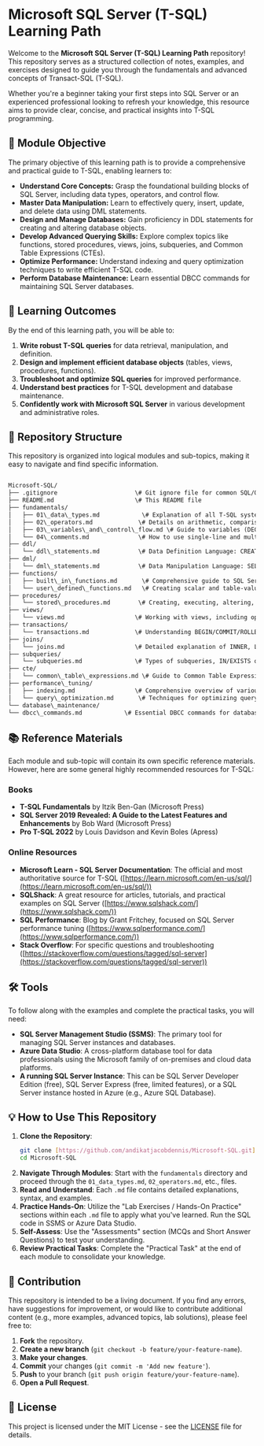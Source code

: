 # Microsoft SQL Server (T-SQL) Learning Path

Welcome to the **Microsoft SQL Server (T-SQL) Learning Path** repository! This repository serves as a structured collection of notes, examples, and exercises designed to guide you through the fundamentals and advanced concepts of Transact-SQL (T-SQL).

Whether you're a beginner taking your first steps into SQL Server or an experienced professional looking to refresh your knowledge, this resource aims to provide clear, concise, and practical insights into T-SQL programming.

## 🚀 Module Objective

The primary objective of this learning path is to provide a comprehensive and practical guide to T-SQL, enabling learners to:

* **Understand Core Concepts:** Grasp the foundational building blocks of SQL Server, including data types, operators, and control flow.
* **Master Data Manipulation:** Learn to effectively query, insert, update, and delete data using DML statements.
* **Design and Manage Databases:** Gain proficiency in DDL statements for creating and altering database objects.
* **Develop Advanced Querying Skills:** Explore complex topics like functions, stored procedures, views, joins, subqueries, and Common Table Expressions (CTEs).
* **Optimize Performance:** Understand indexing and query optimization techniques to write efficient T-SQL code.
* **Perform Database Maintenance:** Learn essential DBCC commands for maintaining SQL Server databases.

## 📖 Learning Outcomes

By the end of this learning path, you will be able to:

1.  **Write robust T-SQL queries** for data retrieval, manipulation, and definition.
2.  **Design and implement efficient database objects** (tables, views, procedures, functions).
3.  **Troubleshoot and optimize SQL queries** for improved performance.
4.  **Understand best practices** for T-SQL development and database maintenance.
5.  **Confidently work with Microsoft SQL Server** in various development and administrative roles.

## 📁 Repository Structure

This repository is organized into logical modules and sub-topics, making it easy to navigate and find specific information.

```txt

Microsoft-SQL/
├── .gitignore                      \# Git ignore file for common SQL/OS temporary files
├── README.md                       \# This README file
├── fundamentals/
│   ├── 01\_data\_types.md            \# Explanation of all T-SQL system data types
│   ├── 02\_operators.md             \# Details on arithmetic, comparison, logical, and bitwise operators
│   ├── 03\_variables\_and\_control\_flow.md \# Guide to variables (DECLARE, SET, SELECT) and control flow (IF/ELSE, CASE, WHILE, BREAK, CONTINUE, RETURN, GOTO)
│   └── 04\_comments.md              \# How to use single-line and multi-line comments for documentation
├── ddl/
│   └── ddl\_statements.md           \# Data Definition Language: CREATE, ALTER, TRUNCATE, DROP for various objects
├── dml/
│   └── dml\_statements.md           \# Data Manipulation Language: SELECT, INSERT, UPDATE, DELETE, MERGE
├── functions/
│   ├── built\_in\_functions.md       \# Comprehensive guide to SQL Server's built-in functions (string, date, math, aggregate, system)
│   └── user\_defined\_functions.md   \# Creating scalar and table-valued user-defined functions
├── procedures/
│   └── stored\_procedures.md        \# Creating, executing, altering, and dropping stored procedures
├── views/
│   └── views.md                    \# Working with views, including options like WITH ENCRYPTION, SCHEMABINDING, and CHECK OPTION
├── transactions/
│   └── transactions.md             \# Understanding BEGIN/COMMIT/ROLLBACK TRANSACTION and ACID properties
├── joins/
│   └── joins.md                    \# Detailed explanation of INNER, LEFT, RIGHT, FULL OUTER, CROSS, SELF joins, and APPLY operator
├── subqueries/
│   └── subqueries.md               \# Types of subqueries, IN/EXISTS operators, correlated subqueries
├── cte/
│   └── common\_table\_expressions.md \# Guide to Common Table Expressions, including recursive CTEs
├── performance\_tuning/
│   ├── indexing.md                 \# Comprehensive overview of various index types and their usage
│   └── query\_optimization.md       \# Techniques for optimizing query performance, execution plans, and statistics
└── database\_maintenance/
└── dbcc\_commands.md            \# Essential DBCC commands for database health and management

````

## 📚 Reference Materials

Each module and sub-topic will contain its own specific reference materials. However, here are some general highly recommended resources for T-SQL:

### Books

* **T-SQL Fundamentals** by Itzik Ben-Gan (Microsoft Press)
* **SQL Server 2019 Revealed: A Guide to the Latest Features and Enhancements** by Bob Ward (Microsoft Press)
* **Pro T-SQL 2022** by Louis Davidson and Kevin Boles (Apress)

### Online Resources

* **Microsoft Learn - SQL Server Documentation**: The official and most authoritative source for T-SQL ([https://learn.microsoft.com/en-us/sql/](https://learn.microsoft.com/en-us/sql/))
* **SQLShack**: A great resource for articles, tutorials, and practical examples on SQL Server ([https://www.sqlshack.com/](https://www.sqlshack.com/))
* **SQL Performance**: Blog by Grant Fritchey, focused on SQL Server performance tuning ([https://www.sqlperformance.com/](https://www.sqlperformance.com/))
* **Stack Overflow**: For specific questions and troubleshooting ([https://stackoverflow.com/questions/tagged/sql-server](https://stackoverflow.com/questions/tagged/sql-server))

## 🛠️ Tools

To follow along with the examples and complete the practical tasks, you will need:

* **SQL Server Management Studio (SSMS)**: The primary tool for managing SQL Server instances and databases.
* **Azure Data Studio**: A cross-platform database tool for data professionals using the Microsoft family of on-premises and cloud data platforms.
* **A running SQL Server Instance**: This can be SQL Server Developer Edition (free), SQL Server Express (free, limited features), or a SQL Server instance hosted in Azure (e.g., Azure SQL Database).

## 💡 How to Use This Repository

1.  **Clone the Repository**:
    ```bash
    git clone [https://github.com/andikatjacobdennis/Microsoft-SQL.git](https://github.com/andikatjacobdennis/Microsoft-SQL.git)
    cd Microsoft-SQL
    ```
2.  **Navigate Through Modules**: Start with the `fundamentals` directory and proceed through the `01_data_types.md`, `02_operators.md`, etc., files.
3.  **Read and Understand**: Each `.md` file contains detailed explanations, syntax, and examples.
4.  **Practice Hands-On**: Utilize the "Lab Exercises / Hands-On Practice" sections within each `.md` file to apply what you've learned. Run the SQL code in SSMS or Azure Data Studio.
5.  **Self-Assess**: Use the "Assessments" section (MCQs and Short Answer Questions) to test your understanding.
6.  **Review Practical Tasks**: Complete the "Practical Task" at the end of each module to consolidate your knowledge.

## 🤝 Contribution

This repository is intended to be a living document. If you find any errors, have suggestions for improvement, or would like to contribute additional content (e.g., more examples, advanced topics, lab solutions), please feel free to:

1.  **Fork** the repository.
2.  **Create a new branch** (`git checkout -b feature/your-feature-name`).
3.  **Make your changes**.
4.  **Commit** your changes (`git commit -m 'Add new feature'`).
5.  **Push** to your branch (`git push origin feature/your-feature-name`).
6.  **Open a Pull Request**.

## 📄 License

This project is licensed under the MIT License - see the [LICENSE](LICENSE) file for details.
